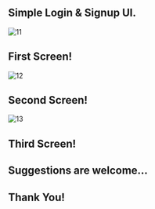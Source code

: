 ## Simple Login & Signup UI.



![11](https://user-images.githubusercontent.com/96062970/157800498-f916efb7-5262-44c9-9660-eb1324bd3b4a.png)

## First Screen!


![12](https://user-images.githubusercontent.com/96062970/157800551-94b341ed-5bd6-418c-b427-d74a34977a6a.png)

## Second Screen!


![13](https://user-images.githubusercontent.com/96062970/157800596-366dc342-6552-4b2e-8ee1-4e0f175d9953.png)

## Third Screen!





## Suggestions are welcome...

## Thank You!
